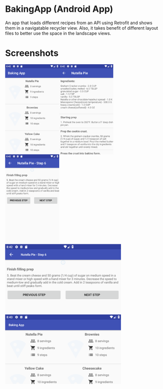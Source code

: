 # BakingApp (Android App)
An app that loads different recipes from an API using Retrofit and shows them in a navigatable recycler view. Also, it takes benefit of different layout files to better use the space in the landscape views.



# Screenshots


<div style="overflow: auto;">
  <img src="graphics/sc_1.png" width="175" style="float:left">
  <img src="graphics/sc_2.png" width="175" style="float:left">
  <img src="graphics/sc_3.png" width="175" style="float:left">
</div>

<div style="overflow: auto;">
  <img src="graphics/sc_land_1.png" width="375">
  <img src="graphics/sc_land_2.png" width="375">
</div>
